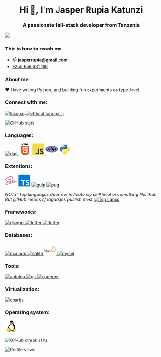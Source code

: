 <h1 align="center">Hi 👋, I'm Jasper Rupia Katunzi</h1>
<h3 align="center">A passionate full-stack developer from Tanzania</h3>
 
 

![](https://pbs.twimg.com/profile_banners/1515338077690118146/1650124789/600x200)


 
### This is how to reach me
- 📫 **jasperrupia@gmail.com** 
-   <a href="tel:+255656631106"> +255 656 631 106 </a>


### About me
❤️ I love writing Python, and building fun experiments on type-level.


<h3 align="left">Connect with me:</h3>
<p align="left">
  <a href="https://twitter.com/katunzj" target="blank">
    <img align="center" src="https://raw.githubusercontent.com/rahuldkjain/github-profile-readme-generator/master/src/images/icons/Social/twitter.svg" alt="katunzj" height="30" width="40" />
  </a>
  <a href="https://instagram.com/katunz.jr" target="blank">
    <img align="center" src="https://raw.githubusercontent.com/rahuldkjain/github-profile-readme-generator/master/src/images/icons/Social/instagram.svg" alt="official_katunz_jr" height="30" width="40" />
  </a>
</p>



![GitHub stats](https://github-readme-stats.vercel.app/api?username=katunzijr&show_icons=true)  



<h3 align="left">Languages:</h3>
<p align="left"> 
  <a href="https://dart.dev" target="_blank" rel="noreferrer"> 
    <img src="https://www.vectorlogo.zone/logos/dartlang/dartlang-icon.svg" alt="dart" height="40"/> 
  </a> 
  <a href="https://www.w3.org/html/" target="_blank" rel="noreferrer"> 
    <img src="https://raw.githubusercontent.com/devicons/devicon/master/icons/html5/html5-original-wordmark.svg" alt="html5" height="40"/> 
  </a>  
  <a href="https://developer.mozilla.org/en-US/docs/Web/JavaScript" target="_blank" rel="noreferrer"> 
    <img src="https://raw.githubusercontent.com/devicons/devicon/master/icons/javascript/javascript-original.svg" alt="javascript" height="40"/> 
  </a> 
  <a href="https://www.php.net" target="_blank" rel="noreferrer"> 
    <img src="https://raw.githubusercontent.com/devicons/devicon/master/icons/php/php-original.svg" alt="php" height="40"/> 
  </a> 
  <a href="https://www.python.org" target="_blank" rel="noreferrer"> 
    <img src="https://raw.githubusercontent.com/devicons/devicon/master/icons/python/python-original.svg" alt="python" height="40"/> 
  </a> 
</p>


<h3 align="left">Extentions:</h3>
<p align="left"> 
  <a href="https://sass-lang.com" target="_blank" rel="noreferrer"> 
    <img src="https://raw.githubusercontent.com/devicons/devicon/master/icons/sass/sass-original.svg" alt="sass" height="40"/> 
  </a> 
  <a href="https://www.typescriptlang.org/" target="_blank" rel="noreferrer"> 
    <img src="https://raw.githubusercontent.com/devicons/devicon/master/icons/typescript/typescript-original.svg" alt="typescript" height="40"/> 
  </a>   
 <a href="javascript:void(0);"> 
    <img src="https://www.vectorlogo.zone/logos/gulpjs/gulpjs-ar21.svg" alt="gulp" height="40"/> 
  </a> 
  <a href="javascript:void(0);"> 
    <img src="https://www.vectorlogo.zone/logos/gulpjs/gulpjs-ar21.svg](https://www.vectorlogo.zone/logos/pugjs/pugjs-ar21.svg" alt="pug" height="40"/> 
  </a> 
</p>

*NOTE: Top languages does not indicate my skill level or something like that. But gitHub merics of laguages publish most*
[![Top Langs](https://github-readme-stats.vercel.app/api/top-langs/?username=katunzijr)](https://github.com/anuraghazra/github-readme-stats)



<h3 align="left">Frameworks:</h3>
<p align="left">
  <a href="https://www.djangoproject.com/" target="_blank" rel="noreferrer"> 
    <img src="https://www.vectorlogo.zone/logos/djangoproject/djangoproject-ar21.svg" alt="django" height="40"/> 
  </a> 
  <a href="https://flutter.dev" target="_blank" rel="noreferrer"> 
    <img src="https://www.vectorlogo.zone/logos/flutterio/flutterio-icon.svg" alt="flutter" height="40"/> 
  </a>
 <a href="javascript:void(0);"> 
    <img src="https://upload.vectorlogo.zone/logos/nextjs/images/2d3864ef-00e0-4026-ab1d-30e4a98e2899.svg" alt="flutter" height="40"/> 
  </a>
</p>



<h3 align="left">Databases:</h3>
<p align="left">
  <a href="https://mariadb.org/" target="_blank" rel="noreferrer"> 
    <img src="https://www.vectorlogo.zone/logos/mariadb/mariadb-icon.svg" alt="mariadb" height="40"/> 
  </a>  
  <a href="https://www.sqlite.org/" target="_blank" rel="noreferrer"> 
    <img src="https://www.vectorlogo.zone/logos/sqlite/sqlite-icon.svg" alt="sqlite" height="40"/> 
  </a> 
  <a href="https://www.mysql.com/" target="_blank" rel="noreferrer"> 
    <img src="https://raw.githubusercontent.com/devicons/devicon/master/icons/mysql/mysql-original-wordmark.svg" alt="mysql" height="40"/> 
  </a>
 <a href="javascript:void(0);"> 
    <img src="https://www.vectorlogo.zone/logos/firebase/firebase-ar21.svg" alt="mysql" height="40"/> 
  </a>
</p>



<h3 align="left">Tools:</h3>
<p align="left">
  <a href="https://www.arduino.cc/" target="_blank" rel="noreferrer"> 
    <img src="https://cdn.worldvectorlogo.com/logos/arduino-1.svg" alt="arduino" height="40"/> 
  </a>
  <a href="https://git-scm.com/" target="_blank" rel="noreferrer"> 
    <img src="https://www.vectorlogo.zone/logos/git-scm/git-scm-icon.svg" alt="git" height="40"/> 
  </a> 
  <a href="https://codepen.io/jasper-rupia" target="_blank" rel="noreferrer"> 
    <img src='https://cdn.jsdelivr.net/npm/simple-icons@3.0.1/icons/codepen.svg' alt='codepen' height='40'>  
  </a>
</p>



<h3 align="left">Virtualization:</h3>
<p align="left">
  <a href="https://www.chartjs.org" target="_blank" rel="noreferrer"> 
    <img src="https://www.chartjs.org/media/logo-title.svg" alt="chartjs" width="40" height="40"/> 
  </a> 
</p>



<h3 align="left">Operating system:</h3>
<p align="left">
  <a href="https://www.linux.org/" target="_blank" rel="noreferrer"> 
    <img src="https://raw.githubusercontent.com/devicons/devicon/master/icons/linux/linux-original.svg" alt="linux" width="40" height="40"/> 
  </a>
</p>



![GitHub streak stats](https://github-readme-streak-stats.herokuapp.com/?user=jasperrupia)  



![Profile views](https://gpvc.arturio.dev/jasperrupia)  

